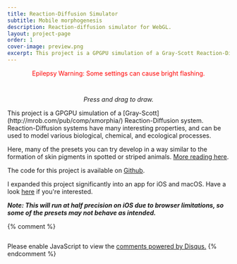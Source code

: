 ```yaml
---
title: Reaction-Diffusion Simulator
subtitle: Mobile morphogenesis
description: Reaction-diffusion simulator for WebGL.
layout: project-page
order: 1
cover-image: preview.png
excerpt: This project is a GPGPU simulation of a Gray-Scott Reaction-Diffusion system. Reaction-Diffusion systems have many interesting properties, and can be used to model various biological, chemical, and ecological processes.
---
```


<!--
                                            O_
                                           /  >
                                          -  >   ^\
                                         /   >  ^ /
                                        (O)  > ^ /   / / /
           _____                        |       /    \\|//
          /  __ \                      _/      /     / _/
         /  /  | |                    /       /     / /
       _/  |___/ /                  _/      ------_/ /
     ==_|  \____/                 _/       /  ______/
         \   \                 __/           |\
          |   \_          ____/              / \      _
           \    \________/                  |\  \----/_V
            \_                              / \_______ V
              \__                /       \ /          V
                 \               \        \
                  \______         \_       \
                         \__________\_      \
                            /    /    \_    |
                           |   _/       \   |
                          /  _/          \  |
                         |  /            |  |
                         \  \__          |   \__
                         /\____=\       /\_____=\
-->

<style>
#reaction-diffusion-container {
    user-select: none;
    -moz-user-select: none;
    -webkit-user-select: none;
    margin-top: 3.0em;
}
</style>

<p style="color:red; text-align: center;">
Epilepsy Warning: Some settings can cause bright flashing.
</p>

<div id="reaction-diffusion-container" class="project-container growable shadowed"></div>

<p style="text-align: center; margin-bottom: 1em;"><em>Press and drag to draw.</em></p>

<div markdown="1" class="prose lg:prose-xl">
This project is a GPGPU simulation of a [Gray-Scott](http://mrob.com/pub/comp/xmorphia/) Reaction-Diffusion system. Reaction-Diffusion systems have many interesting properties, and can be used to model various biological, chemical, and ecological processes.

Here, many of the presets you can try develop in a way similar to the formation of skin pigments in spotted or striped animals. [More reading here](https://en.wikipedia.org/wiki/Reaction%E2%80%93diffusion_system).

The code for this project is available on [Github](https://github.com/colejd/Reaction-Diffusion-ThreeJS).

I expanded this project significantly into an app for iOS and macOS. Have a look [here](/apps/liquid-math) if you're interested.

**_Note: This will run at half precision on iOS due to browser limitations, so some of the presets may not behave as intended._**
</div>

<script src="https://unpkg.com/guify/lib/guify.min.js"></script>
<script src="dist/reaction-diffusion.min.js"></script>

{% comment %}
<!-- Disqus Stuff-->
<div id="disqus_thread" style="margin-top: 2em;"></div>
<script>
    var disqus_config = function() {
        this.page.url = "http://www.joncole.me/reaction-diffusion.html"; // Replace PAGE_URL with your page's canonical URL variable
        this.page.identifier = "reaction-diffusion"; // Replace PAGE_IDENTIFIER with your page's unique identifier variable
    };
    (function() { // DON'T EDIT BELOW THIS LINE
        var d = document,
            s = d.createElement('script');
        s.src = '//joncole.disqus.com/embed.js';
        s.setAttribute('data-timestamp', +new Date());
        (d.head || d.body).appendChild(s);
    })();
</script><noscript>Please enable JavaScript to view the <a href="https://disqus.com/?ref_noscript">comments powered by Disqus.</a></noscript>
{% endcomment %}